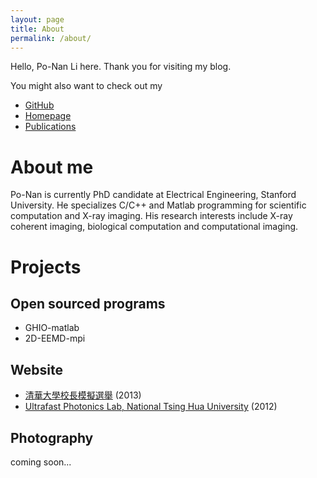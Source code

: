 ```yaml
---
layout: page
title: About
permalink: /about/
---
```


Hello, Po-Nan Li here. Thank you for visiting my blog.

You might also want to check out my

- [GitHub](https://github.com/leeneil "leeneil on GitHub")
- [Homepage](http://ponan.li/ "ponan.li")
- [Publications](http://blog.ponan.li/publications "Publications of Po-Nan Li")

# About me
Po-Nan is currently PhD candidate at Electrical Engineering, Stanford University. He specializes C/C++ and Matlab programming for scientific computation and X-ray imaging. His research interests include X-ray coherent imaging, biological computation and computational imaging.

# Projects
## Open sourced programs
- GHIO-matlab
- 2D-EEMD-mpi

## Website
- [清華大學校長模擬選舉](http://nthu-sim-vote.herokuapp.com/ "http://nthu-sim-vote.herokuapp.com/") (2013)
- [Ultrafast Photonics Lab, National Tsing Hua University](http://robin.ipt.nthu.edu.tw/ "http://robin.ipt.nthu.edu.tw/") (2012)

## Photography
coming soon...
